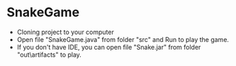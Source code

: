 # SnakeGame
- Cloning project to your computer
- Open file "SnakeGame.java" from folder "src" and Run to play the game.
- If you don't have IDE, you can open file "Snake.jar" from folder "out\artifacts" to play.
